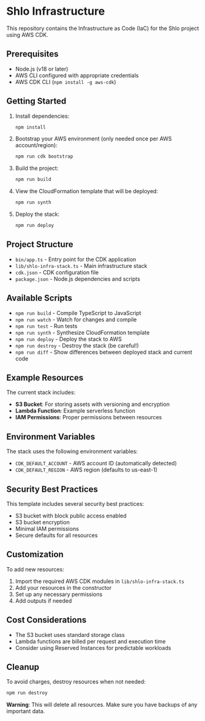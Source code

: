 # Shlo Infrastructure

This repository contains the Infrastructure as Code (IaC) for the Shlo project using AWS CDK.

## Prerequisites

- Node.js (v18 or later)
- AWS CLI configured with appropriate credentials
- AWS CDK CLI (`npm install -g aws-cdk`)

## Getting Started

1. Install dependencies:

   ```bash
   npm install
   ```

2. Bootstrap your AWS environment (only needed once per AWS account/region):

   ```bash
   npm run cdk bootstrap
   ```

3. Build the project:

   ```bash
   npm run build
   ```

4. View the CloudFormation template that will be deployed:

   ```bash
   npm run synth
   ```

5. Deploy the stack:
   ```bash
   npm run deploy
   ```

## Project Structure

- `bin/app.ts` - Entry point for the CDK application
- `lib/shlo-infra-stack.ts` - Main infrastructure stack
- `cdk.json` - CDK configuration file
- `package.json` - Node.js dependencies and scripts

## Available Scripts

- `npm run build` - Compile TypeScript to JavaScript
- `npm run watch` - Watch for changes and compile
- `npm run test` - Run tests
- `npm run synth` - Synthesize CloudFormation template
- `npm run deploy` - Deploy the stack to AWS
- `npm run destroy` - Destroy the stack (be careful!)
- `npm run diff` - Show differences between deployed stack and current code

## Example Resources

The current stack includes:

- **S3 Bucket**: For storing assets with versioning and encryption
- **Lambda Function**: Example serverless function
- **IAM Permissions**: Proper permissions between resources

## Environment Variables

The stack uses the following environment variables:

- `CDK_DEFAULT_ACCOUNT` - AWS account ID (automatically detected)
- `CDK_DEFAULT_REGION` - AWS region (defaults to us-east-1)

## Security Best Practices

This template includes several security best practices:

- S3 bucket with block public access enabled
- S3 bucket encryption
- Minimal IAM permissions
- Secure defaults for all resources

## Customization

To add new resources:

1. Import the required AWS CDK modules in `lib/shlo-infra-stack.ts`
2. Add your resources in the constructor
3. Set up any necessary permissions
4. Add outputs if needed

## Cost Considerations

- The S3 bucket uses standard storage class
- Lambda functions are billed per request and execution time
- Consider using Reserved Instances for predictable workloads

## Cleanup

To avoid charges, destroy resources when not needed:

```bash
npm run destroy
```

**Warning**: This will delete all resources. Make sure you have backups of any important data.
